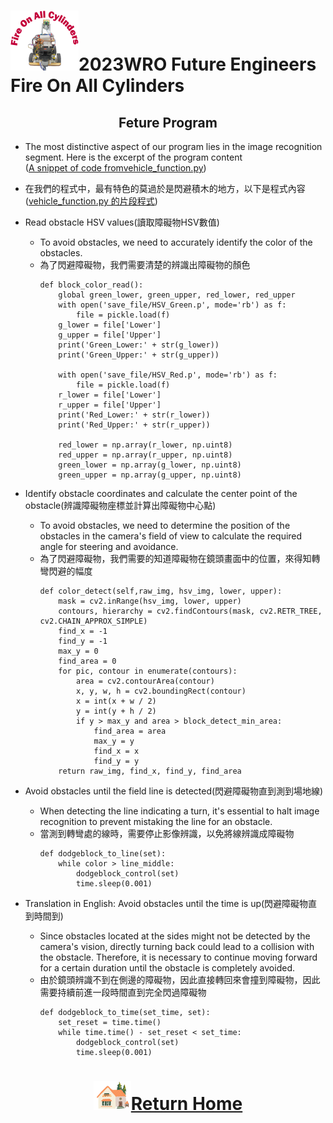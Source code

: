 ![LOGO](../../other/img/logo.png)2023WRO Future Engineers Fire On All Cylinders  
====
## <div align="center">Feture Program </div>

- The most distinctive aspect of our program lies in the image recognition segment. Here is the excerpt of the program content  
([A snippet of code fromvehicle_function.py](https://github.com/kirkhu/WRO2023_Future-Engineers-Fire-On-All-Cylinders/blob/main/src/Programming/Obstacle_Challenge/vehicle_function.py))
- 在我們的程式中，最有特色的莫過於是閃避積木的地方，以下是程式內容  
  ([vehicle_function.py 的片段程式](https://github.com/kirkhu/WRO2023_Future-Engineers-Fire-On-All-Cylinders/blob/main/src/Programming/Obstacle_Challenge/vehicle_function.py))

- Read obstacle HSV values(讀取障礙物HSV數值)
    - To avoid obstacles, we need to accurately identify the color of the obstacles.
    - 為了閃避障礙物，我們需要清楚的辨識出障礙物的顏色
        ```
        def block_color_read():
            global green_lower, green_upper, red_lower, red_upper
            with open('save_file/HSV_Green.p', mode='rb') as f:
                file = pickle.load(f)
            g_lower = file['Lower']
            g_upper = file['Upper']
            print('Green_Lower:' + str(g_lower))
            print('Green_Upper:' + str(g_upper))
            
            with open('save_file/HSV_Red.p', mode='rb') as f:
                file = pickle.load(f)
            r_lower = file['Lower']
            r_upper = file['Upper']
            print('Red_Lower:' + str(r_lower))
            print('Red_Upper:' + str(r_upper))
            
            red_lower = np.array(r_lower, np.uint8) 
            red_upper = np.array(r_upper, np.uint8)
            green_lower = np.array(g_lower, np.uint8)
            green_upper = np.array(g_upper, np.uint8)
        ```

- Identify obstacle coordinates and calculate the center point of the obstacle(辨識障礙物座標並計算出障礙物中心點)
    - To avoid obstacles, we need to determine the position of the obstacles in the camera's field of view to calculate the required angle for steering and avoidance.
    - 為了閃避障礙物，我們需要的知道障礙物在鏡頭畫面中的位置，來得知轉彎閃避的幅度
        ```
        def color_detect(self,raw_img, hsv_img, lower, upper):
            mask = cv2.inRange(hsv_img, lower, upper)  
            contours, hierarchy = cv2.findContours(mask, cv2.RETR_TREE, cv2.CHAIN_APPROX_SIMPLE)
            find_x = -1
            find_y = -1
            max_y = 0
            find_area = 0
            for pic, contour in enumerate(contours):
                area = cv2.contourArea(contour)
                x, y, w, h = cv2.boundingRect(contour)
                x = int(x + w / 2)
                y = int(y + h / 2)
                if y > max_y and area > block_detect_min_area:
                    find_area = area
                    max_y = y
                    find_x = x
                    find_y = y
            return raw_img, find_x, find_y, find_area
        ```
- Avoid obstacles until the field line is detected(閃避障礙物直到測到場地線)
  - When detecting the line indicating a turn, it's essential to halt image recognition to prevent mistaking the line for an obstacle.
  - 當測到轉彎處的線時，需要停止影像辨識，以免將線辨識成障礙物  
    ```
    def dodgeblock_to_line(set):
        while color > line_middle:
            dodgeblock_control(set)
            time.sleep(0.001)
    ```

- Translation in English: Avoid obstacles until the time is up(閃避障礙物直到時間到)
  - Since obstacles located at the sides might not be detected by the camera's vision, directly turning back could lead to a collision with the obstacle. Therefore, it is necessary to continue moving forward for a certain duration until the obstacle is completely avoided.
  - 由於鏡頭辨識不到在側邊的障礙物，因此直接轉回來會撞到障礙物，因此需要持續前進一段時間直到完全閃過障礙物
    ```
    def dodgeblock_to_time(set_time, set):
        set_reset = time.time()
        while time.time() - set_reset < set_time:
            dodgeblock_control(set)
            time.sleep(0.001)
    ```


# <div align="center">![HOME](../../other/img/Home.png)[Return Home](../../)</div>  